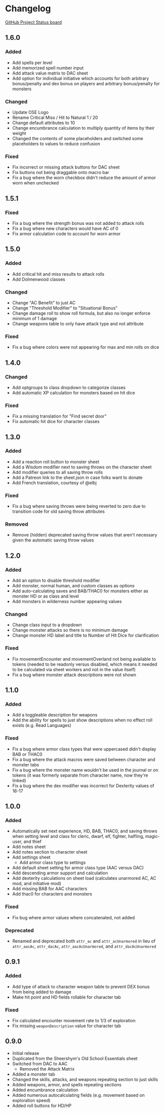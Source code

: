 # Changelog

[GitHub Project Status board](https://github.com/wesbaker/roll20-character-sheets/projects/1)

## 1.6.0

### Added

- Add spells per level
- Add memorized spell number input
- Add attack value matrix to DAC sheet
- Add option for individual initiative which accounts for both arbitrary bonus/penalty and dex bonus on players and arbitrary bonus/penalty for monsters

### Changed

- Update OSE Logo
- Rename Critical Miss / Hit to Natural 1 / 20
- Change default attributes to 10
- Change encumbrance calculation to multiply quantity of items by their weight
- Changed the contents of some placeholders and switched some placeholders to values to reduce confusion

### Fixed

- Fix incorrect or missing attack buttons for DAC sheet
- Fix buttons not being draggable onto macro bar
- Fix a bug where the worn checkbox didn't reduce the amount of armor worn when unchecked

## 1.5.1

### Fixed

- Fix a bug where the strength bonus was not added to attack rolls
- Fix a bug where new characters would have AC of 0
- Fix armor calculation code to account for worn armor

## 1.5.0

### Added

- Add critical hit and miss results to attack rolls
- Add Dolmenwood classes

### Changed

- Change "AC Benefit" to just AC
- Change "Threshold Modifier" to "Situational Bonus"
- Change damage roll to show roll formula, but also no longer enforce minimum of 1 damage
- Change weapons table to only have attack type and not attribute

### Fixed

- Fix a bug where colors were not appearing for max and min rolls on dice

## 1.4.0

### Changed

- Add optgroups to class dropdown to categorize classes
- Add automatic XP calculation for monsters based on hit dice

### Fixed

- Fix a missing translation for "Find secret door"
- Fix automatic hit dice for character classes

## 1.3.0

### Added

- Add a reaction roll button to monster sheet
- Add a Wisdom modifier next to saving throws on the character sheet
- Add modifier queries to all saving throw rolls
- Add a Patreon link to the sheet.json in case folks want to donate
- Add French translation, courtesy of @elbj

### Fixed

- Fix a bug where saving throws were being reverted to zero due to transition code for old saving throw attributes

### Removed

- Remove (hidden) deprecated saving throw values that aren't necessary given the automatic saving throw values

## 1.2.0

### Added

- Add an option to disable threshold modifier
- Add monster, normal human, and custom classes as options
- Add auto-calculating saves and BAB/THAC0 for monsters either as monster HD or as class and level
- Add monsters in wilderness number appearing values

### Changed

- Change class input to a dropdown
- Change monster attacks so there is no minimum damage
- Change monster HD label and title to Number of Hit Dice for clarification

### Fixed

- Fix movementEncounter and movementOverland not being available to tokens (needed to be readonly versus disabled, which means it needed to be calculated via sheet workers and not in the value itself)
- Fix a bug where monster attack descriptions were not shown

## 1.1.0

### Added

- Add a toggleable description for weapons
- Add the ability for spells to just show descriptions when no effect roll exists (e.g. Read Languages)

### Fixed

- Fix a bug where armor class types that were uppercased didn't display BAB or THAC0
- Fix a bug where the attack macros were saved between character and monster tabs
- Fix a bug where the monster name wouldn't be used in the journal or on tokens (it was formerly separate from character name, now they're linked)
- Fix a bug where the dex modifier was incorrect for Dexterity values of 16-17

## 1.0.0

### Added

- Automatically set next experience, HD, BAB, THAC0, and saving throws when setting level and class for cleric, dwarf, elf, fighter, halfling, magic-user, and thief
- Add notes sheet
- Add notes section to character sheet
- Add settings sheet
  - Add armor class type to settings
- Add default sheet setting for armor class type (AAC versus DAC)
- Add descending armor support and calculation
- Add dexterity calculations on sheet load (calculates unarmored AC, AC mod, and initiative mod)
- Add missing BAB for AAC characters
- Add thac0 for characters and monsters

### Fixed

- Fix bug where armor values where concatenated, not added

### Deprecated

- Renamed and deprecated both `attr_ac` and `attr_acUnarmored` in lieu of `attr_aacAc`, `attr_dacAc`, `attr_aacAcUnarmored`, and `attr_dacAcUnarmored`

## 0.9.1

### Added

- Add type of attack to character weapon table to prevent DEX bonus from being added to damage
- Make hit point and HD fields rollable for character tab

### Fixed

- Fix calculated encounter movement rate to 1/3 of exploration
- Fix missing `weaponDescription` value for character tab

## 0.9.0

- Initial release
- Duplicated from the Sheershym's Old School Essentials sheet
- Switched from DAC to AAC
  - Removed the Attack Matrix
- Added a monster tab
- Changed the skills, attacks, and weapons repeating section to just skills
- Added weapons, armor, and spells repeating sections
- Added encumbrance calculation
- Added numerous autocalculating fields (e.g. movement based on exploration speed)
- Added roll buttons for HD/HP

